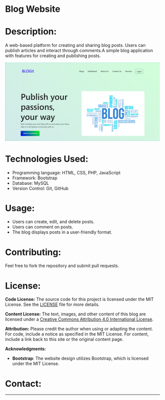 # Blog Website

# Description:
A web-based platform for creating and sharing blog posts. Users can publish articles and interact through comments.A simple blog application with features for creating and publishing posts.

![Screenshot of the blog homepage](img/Screenshot.PNG)

# Technologies Used:
* Programming language: HTML, CSS, PHP, JavaScript
* Framework: Bootstrap
* Database: MySQL
* Version Control: Git, GitHub
 
# Usage:
* Users can create, edit, and delete posts.
* Users can comment on posts.
* The blog displays posts in a user-friendly format.

# Contributing:
Feel free to fork the repository and submit pull requests.

# License:

**Code License:**
The source code for this project is licensed under the MIT License. See the [LICENSE](LICENSE) file for more details.

**Content License:**
The text, images, and other content of this blog are licensed under a [Creative Commons Attribution 4.0 International License](https://creativecommons.org/licenses/by/4.0/).

**Attribution:**
Please credit the author when using or adapting the content. For code, include a notice as specified in the MIT License. For content, include a link back to this site or the original content page.

**Acknowledgments:**
- **Bootstrap**: The website design utilizes Bootstrap, which is licensed under the MIT License.

# Contact:
____________
